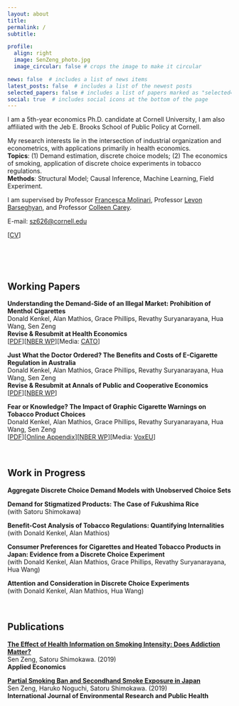 ```yaml
---
layout: about
title: 
permalink: /
subtitle: 

profile:
  align: right
  image: SenZeng_photo.jpg
  image_circular: false # crops the image to make it circular

news: false  # includes a list of news items
latest_posts: false  # includes a list of the newest posts
selected_papers: false # includes a list of papers marked as "selected={true}"
social: true  # includes social icons at the bottom of the page
---
```


<!-- bundle exec jekyll serve
bin/deploy --user
git push -->


I am a 5th-year economics Ph.D. candidate at Cornell University, I am also affiliated with the Jeb E. Brooks School of Public Policy at Cornell.

My research interests lie in the intersection of industrial organization and econometrics, with applications primarily in health economics. \
**Topics**: (1) Demand estimation, discrete choice models; (2) The economics of smoking, application of discrete choice experiments in tobacco regulations. \
**Methods**: Structural Model; Causal Inference, Machine Learning, Field Experiment.

I am supervised by Professor [Francesca Molinari](https://molinari.economics.cornell.edu/index.html), Professor [Levon Barseghyan](https://barseghyan.economics.cornell.edu/index.html), and Professor [Colleen Carey](https://sites.google.com/site/colleenmariecarey/).

E-mail: [sz626@cornell.edu](sz626@cornell.edu)  

[<a href="https://sen-zeng.github.io/assets/pdf/CV_SenZeng.pdf" target="_blank">CV</a>]

<br><br><br>

## Working Papers

<!-- ###[<a href="https://sen-zeng.github.io/assets/pdf/NBERw31534.pdf" target="_blank">PDF</a>]-->

**Understanding the Demand-Side of an Illegal Market: Prohibition of Menthol Cigarettes** \
Donald Kenkel, Alan Mathios, Grace Phillips, Revathy Suryanarayana, Hua Wang, Sen Zeng\
**Revise & Resubmit at Health Economics** \
[<a href="https://sen-zeng.github.io/assets/pdf/DCEmentholwithAppendix.pdf" target="_blank">PDF</a>][[NBER WP](https://www.nber.org/papers/w32148)][Media: [CATO](https://www.cato.org/research-briefs-economic-policy/prohibition-menthol-cigarettes?utm_campaign=Research%20Briefs%20in%20Economic%20Policy&utm_medium=email&_hsenc=p2ANqtz--60fp9A1FBQCF4kpZkqFXCIHqGAaMnLL6khcQz7vlOaMUNCApNxrCR8oTNiqsA1Bbd7Bh8l6Oyz5us1yDZlhw7hbqZ0Q&_hsmi=312518369&utm_content=312518369&utm_source=hs_email)]

**Just What the Doctor Ordered? The Benefits and Costs of E-Cigarette Regulation in Australia** \
Donald Kenkel, Alan Mathios, Grace Phillips, Revathy Suryanarayana, Hua Wang, Sen Zeng \
**Revise & Resubmit at Annals of Public and Cooperative Economics** \
[<a href="https://sen-zeng.github.io/assets/pdf/AustraliaManuscript.pdf" target="_blank">PDF</a>][[NBER WP](https://www.nber.org/papers/w32654)]

**Fear or Knowledge? The Impact of Graphic Cigarette Warnings on Tobacco Product Choices** \
Donald Kenkel, Alan Mathios, Grace Phillips, Revathy Suryanarayana, Hua Wang, Sen Zeng \
[<a href="https://sen-zeng.github.io/assets/pdf/JLEresubmitnoappendixnew.pdf" target="_blank">PDF</a>][<a href="https://sen-zeng.github.io/assets/pdf/JLEOnlineAppendix.pdf" target="_blank">Online Appendix</a>][[NBER WP](https://www.nber.org/papers/w31534)][Media: [VoxEU](https://cepr.org/voxeu/columns/fear-or-knowledge-impact-graphic-cigarette-warnings-tobacco-product-choices#:~:text=Compared%20to%20those%20who%20were,harmful%20e%2Dcigarettes%20or%20quitting.)]

<br>

## Work in Progress

**Aggregate Discrete Choice Demand Models with Unobserved Choice Sets**  

**Demand for Stigmatized Products: The Case of Fukushima Rice** \
(with Satoru Shimokawa)

**Benefit-Cost Analysis of Tobacco Regulations: Quantifying Internalities** \
(with Donald Kenkel, Alan Mathios)

**Consumer Preferences for Cigarettes and Heated Tobacco Products in Japan: Evidence from a Discrete Choice Experiment** \
(with Donald Kenkel, Alan Mathios, Grace Phillips, Revathy Suryanarayana, Hua Wang)

**Attention and Consideration in Discrete Choice Experiments** \
(with Donald Kenkel, Alan Mathios, Hua Wang) 

<br>

## Publications

**[The Effect of Health Information on Smoking Intensity: Does Addiction Matter?](https://doi.org/10.1080/00036846.2019.1691141)** \
Sen Zeng, Satoru Shimokawa. (2019) \
**Applied Economics**


**[Partial Smoking Ban and Secondhand Smoke Exposure in Japan](https://doi.org/10.3390/ijerph16152804)** \
Sen Zeng, Haruko Noguchi, Satoru Shimokawa. (2019) \
**International Journal of Environmental Research and Public Health**


